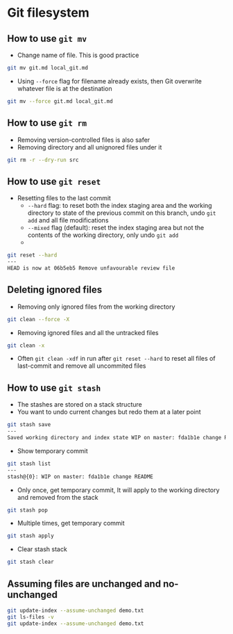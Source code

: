 # Git filesystem

## How to use `git mv`
- Change name of file. This is good practice
```bash
git mv git.md local_git.md
```
- Using `--force` flag for filename already exists, then Git overwrite whatever file is at the destination
```bash
git mv --force git.md local_git.md
```

## How to use `git rm`
- Removing version-controlled files is also safer
- Removing directory and all unignored files under it
```bash
git rm -r --dry-run src
```

## How to use `git reset`
- Resetting files to the last commit
    - `--hard` flag: to reset both the index staging area and the working directory to state of the previous commit on this branch, undo `git add` and all file modifications
    - `--mixed` flag (default): reset the index staging area but not the contents of the working directory, only undo `git add`
    - 
```bash
git reset --hard
---
HEAD is now at 06b5eb5 Remove unfavourable review file
```

## Deleting ignored files
- Removing only ignored files from the working directory
```bash
git clean --force -X
```
- Removing ignored files and all the untracked files
```bash
git clean -x
```
- Often `git clean -xdf` in run after `git reset --hard` to reset all files of last-commit and remove all uncommited files

## How to use `git stash`
- The stashes are stored on a stack structure
- You want to undo current changes but redo them at a later point
```bash
git stash save
---
Saved working directory and index state WIP on master: fda1b1e change README
```
- Show temporary commit
```bash
git stash list
---
stash@{0}: WIP on master: fda1b1e change README
```
- Only once, get temporary commit, It will apply to the working directory and removed from the stack
```bash
git stash pop
```
- Multiple times, get temporary commit
```bash
git stash apply
```
- Clear stash stack
```bash
git stash clear
```

## Assuming files are unchanged and no-unchanged
```bash
git update-index --assume-unchanged demo.txt
git ls-files -v
git update-index --assume-unchanged demo.txt
```


